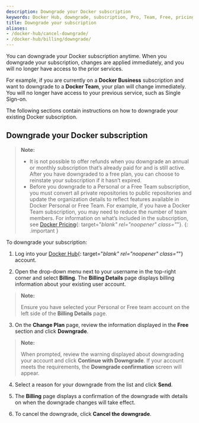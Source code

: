 ```yaml
---
description: Downgrade your Docker subscription
keywords: Docker Hub, downgrade, subscription, Pro, Team, Free, pricing plan,
title: Downgrade your subscription
aliases:
- /docker-hub/cancel-downgrade/
- /docker-hub/billing/downgrade/
---
```


You can downgrade your Docker subscription anytime. When you downgrade your subscription, changes are applied immediately, and you will no longer have access to the prior services.

For example, if you are currently on a **Docker Business** subscription and want to downgrade to a **Docker Team**, your plan will change immediately. You will no longer have access to your previous service, such as Single Sign-on.

The following sections contain instructions on how to downgrade your existing Docker subscription.

## Downgrade your Docker subscription

>**Note:**
>
> - It is not possible to offer refunds when you downgrade an annual or monthly subscription that’s already paid for and is still active. After you have downgraded to a free plan, you can choose to reinstate your subscription if it hasn’t expired.
> - Before you downgrade to a Personal or a Free Team subscription, you must convert all private repositories to public repositories and update the organization details to reflect features available in Docker Personal or Free Team. For example, if you have a Docker Team subscription, you may need to reduce the number of team members. For information on what’s included in the subscription, see [Docker Pricing](https://www.docker.com/pricing){: target="_blank" rel="noopener" class="_"}.
{: .important }

To downgrade your subscription:

1. Log into your [Docker Hub](https://hub.docker.com){: target="_blank" rel="noopener" class="_"} account.

2. Open the drop-down menu next to your username in the top-right corner and select **Billing**. The **Billing Details** page displays billing information about your existing user account.
>**Note:**
>
>Ensure you have selected your Personal or Free team account on the left side of the **Billing Details** page.

3. On the **Change Plan** page, review the information displayed in the **Free** section and click **Downgrade**.
>**Note:**
>
>When prompted, review the warning displayed about downgrading your account and click **Continue with Downgrade**. If your account meets the requirements, the **Downgrade confirmation** screen will appear.

4. Select a reason for your downgrade from the list and click **Send**.

5. The **Billing** page displays a confirmation of the downgrade with details on when the downgrade changes will take effect.

6. To cancel the downgrade, click **Cancel the downgrade**.
